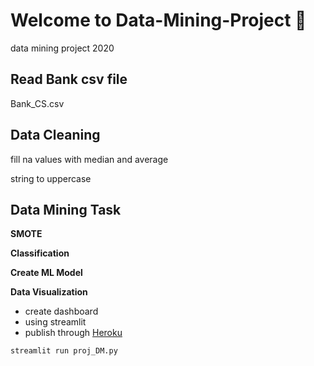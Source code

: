 # Welcome to Data-Mining-Project :wave:
data mining project 2020

## Read Bank csv file
Bank_CS.csv 

## Data Cleaning
fill na values with median and average

string to uppercase

## Data Mining Task
**SMOTE**

**Classification**

**Create ML Model**

**Data Visualization**
- create dashboard
- using streamlit
- publish through [Heroku](http://heroku.com/)

```bash
streamlit run proj_DM.py


